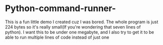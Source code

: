 # Python-command-runner-
This is a fun little demo I created cuz I was bored. The whole program is just 224 bytes so it's really small(If you're wondering that seven lines of python). I want this to be under one megabyte, and I also try to get it to be able to run multiple lines of code instead of just one
